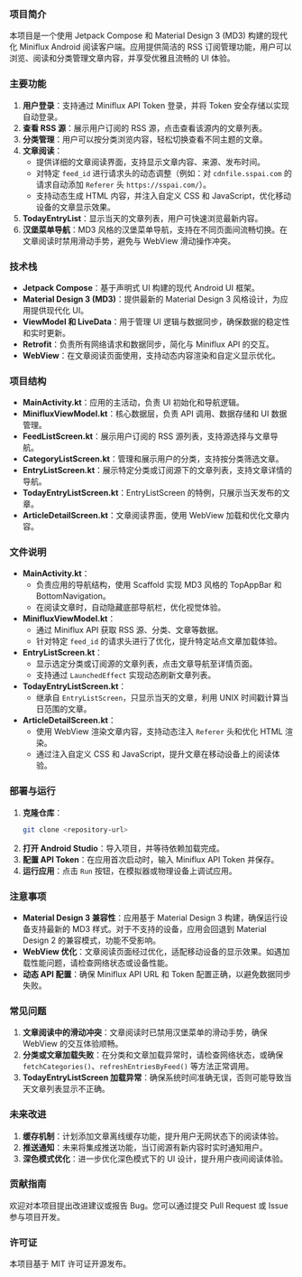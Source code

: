 
### 项目简介

本项目是一个使用 Jetpack Compose 和 Material Design 3 (MD3) 构建的现代化 Miniflux Android 阅读客户端。应用提供简洁的 RSS 订阅管理功能，用户可以浏览、阅读和分类管理文章内容，并享受优雅且流畅的 UI 体验。

### 主要功能

1. **用户登录**：支持通过 Miniflux API Token 登录，并将 Token 安全存储以实现自动登录。
2. **查看 RSS 源**：展示用户订阅的 RSS 源，点击查看该源内的文章列表。
3. **分类管理**：用户可以按分类浏览内容，轻松切换查看不同主题的文章。
4. **文章阅读**：
    - 提供详细的文章阅读界面，支持显示文章内容、来源、发布时间。
    - 对特定 `feed_id` 进行请求头的动态调整（例如：对 `cdnfile.sspai.com` 的请求自动添加 `Referer` 头 `https://sspai.com/`）。
    - 支持动态生成 HTML 内容，并注入自定义 CSS 和 JavaScript，优化移动设备的文章显示效果。
5. **TodayEntryList**：显示当天的文章列表，用户可快速浏览最新内容。
6. **汉堡菜单导航**：MD3 风格的汉堡菜单导航，支持在不同页面间流畅切换。在文章阅读时禁用滑动手势，避免与 WebView 滑动操作冲突。

### 技术栈

- **Jetpack Compose**：基于声明式 UI 构建的现代 Android UI 框架。
- **Material Design 3 (MD3)**：提供最新的 Material Design 3 风格设计，为应用提供现代化 UI。
- **ViewModel 和 LiveData**：用于管理 UI 逻辑与数据同步，确保数据的稳定性和实时更新。
- **Retrofit**：负责所有网络请求和数据同步，简化与 Miniflux API 的交互。
- **WebView**：在文章阅读页面使用，支持动态内容渲染和自定义显示优化。

### 项目结构

- **MainActivity.kt**：应用的主活动，负责 UI 初始化和导航逻辑。
- **MinifluxViewModel.kt**：核心数据层，负责 API 调用、数据存储和 UI 数据管理。
- **FeedListScreen.kt**：展示用户订阅的 RSS 源列表，支持源选择与文章导航。
- **CategoryListScreen.kt**：管理和展示用户的分类，支持按分类筛选文章。
- **EntryListScreen.kt**：展示特定分类或订阅源下的文章列表，支持文章详情的导航。
- **TodayEntryListScreen.kt**：EntryListScreen 的特例，只展示当天发布的文章。
- **ArticleDetailScreen.kt**：文章阅读界面，使用 WebView 加载和优化文章内容。

### 文件说明

- **MainActivity.kt**：
    - 负责应用的导航结构，使用 Scaffold 实现 MD3 风格的 TopAppBar 和 BottomNavigation。
    - 在阅读文章时，自动隐藏底部导航栏，优化视觉体验。
- **MinifluxViewModel.kt**：
    - 通过 Miniflux API 获取 RSS 源、分类、文章等数据。
    - 针对特定 `feed_id` 的请求头进行了优化，提升特定站点文章加载体验。
- **EntryListScreen.kt**：
    - 显示选定分类或订阅源的文章列表，点击文章导航至详情页面。
    - 支持通过 `LaunchedEffect` 实现动态刷新文章列表。
- **TodayEntryListScreen.kt**：
    - 继承自 `EntryListScreen`，只显示当天的文章，利用 UNIX 时间戳计算当日范围的文章。
- **ArticleDetailScreen.kt**：
    - 使用 WebView 渲染文章内容，支持动态注入 `Referer` 头和优化 HTML 渲染。
    - 通过注入自定义 CSS 和 JavaScript，提升文章在移动设备上的阅读体验。

### 部署与运行

1. **克隆仓库**：
   ```bash
   git clone <repository-url>
   ```
2. **打开 Android Studio**：导入项目，并等待依赖加载完成。
3. **配置 API Token**：在应用首次启动时，输入 Miniflux API Token 并保存。
4. **运行应用**：点击 `Run` 按钮，在模拟器或物理设备上调试应用。

### 注意事项

- **Material Design 3 兼容性**：应用基于 Material Design 3 构建，确保运行设备支持最新的 MD3 样式。对于不支持的设备，应用会回退到 Material Design 2 的兼容模式，功能不受影响。
- **WebView 优化**：文章阅读页面经过优化，适配移动设备的显示效果。如遇加载性能问题，请检查网络状态或设备性能。
- **动态 API 配置**：确保 Miniflux API URL 和 Token 配置正确，以避免数据同步失败。

### 常见问题

1. **文章阅读中的滑动冲突**：文章阅读时已禁用汉堡菜单的滑动手势，确保 WebView 的交互体验顺畅。
2. **分类或文章加载失败**：在分类和文章加载异常时，请检查网络状态，或确保 `fetchCategories()`、`refreshEntriesByFeed()` 等方法正常调用。
3. **TodayEntryListScreen 加载异常**：确保系统时间准确无误，否则可能导致当天文章列表显示不正确。

### 未来改进

1. **缓存机制**：计划添加文章离线缓存功能，提升用户无网状态下的阅读体验。
2. **推送通知**：未来将集成推送功能，当订阅源有新内容时实时通知用户。
3. **深色模式优化**：进一步优化深色模式下的 UI 设计，提升用户夜间阅读体验。


### 贡献指南

欢迎对本项目提出改进建议或报告 Bug。您可以通过提交 Pull Request 或 Issue 参与项目开发。

### 许可证

本项目基于 MIT 许可证开源发布。